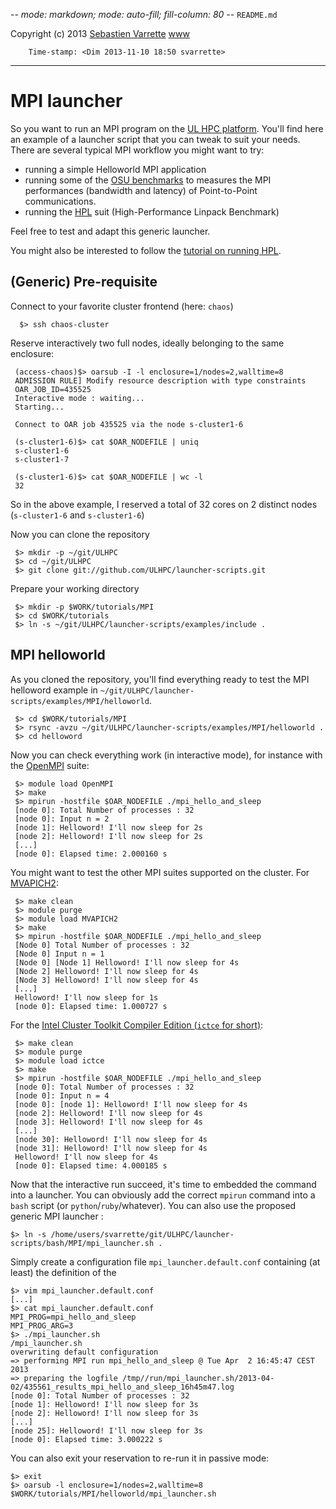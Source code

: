 -*- mode: markdown; mode: auto-fill; fill-column: 80 -*-
`README.md`

Copyright (c) 2013 [Sebastien Varrette](mailto:<Sebastien.Varrette@uni.lu>) [www](http://varrette.gforge.uni.lu)

        Time-stamp: <Dim 2013-11-10 18:50 svarrette>

-------------------

# MPI launcher 

So you want to run an MPI program on the [UL HPC platform](http://hpc.uni.lu).
You'll find here an example of a launcher script that you can tweak to suit your
needs.
There are several typical MPI workflow you might want to try: 

* running a simple Helloworld MPI application
* running some of the
  [OSU benchmarks](http://mvapich.cse.ohio-state.edu/benchmarks/) to measures
  the MPI performances (bandwidth and latency) of Point-to-Point communications.
* running the [HPL](http://www.netlib.org/benchmark/hpl/) suit (High-Performance Linpack Benchmark)

Feel free to test and adapt this generic launcher. 

You might also be interested to follow the [tutorial on running HPL](https://github.com/ULHPC/tutorials/tree/devel/advanced/HPL).


## (Generic) Pre-requisite

Connect to your favorite cluster frontend (here: `chaos`)

      $> ssh chaos-cluster

Reserve interactively two full nodes, ideally belonging to the same enclosure: 

     (access-chaos)$> oarsub -I -l enclosure=1/nodes=2,walltime=8
     ADMISSION RULE] Modify resource description with type constraints
     OAR_JOB_ID=435525
     Interactive mode : waiting...
     Starting...
     
     Connect to OAR job 435525 via the node s-cluster1-6
     
     (s-cluster1-6)$> cat $OAR_NODEFILE | uniq
     s-cluster1-6
     s-cluster1-7
     
     (s-cluster1-6)$> cat $OAR_NODEFILE | wc -l
     32

So in the above example, I reserved a total of 32 cores on 2 distinct nodes (`s-cluster1-6` and `s-cluster1-6`)

Now you can clone the repository 

     $> mkdir -p ~/git/ULHPC
     $> cd ~/git/ULHPC
     $> git clone git://github.com/ULHPC/launcher-scripts.git

Prepare your working directory

     $> mkdir -p $WORK/tutorials/MPI
     $> cd $WORK/tutorials
     $> ln -s ~/git/ULHPC/launcher-scripts/examples/include .
     
     
## MPI helloworld

As you cloned the repository, you'll find everything ready to test the MPI
helloword example in `~/git/ULHPC/launcher-scripts/examples/MPI/helloworld`.


     $> cd $WORK/tutorials/MPI
     $> rsync -avzu ~/git/ULHPC/launcher-scripts/examples/MPI/helloworld .     
     $> cd helloword
     
Now you can check everything work (in interactive mode), for instance with the
[OpenMPI](http://www.open-mpi.org/) suite:     
     
     $> module load OpenMPI
     $> make
     $> mpirun -hostfile $OAR_NODEFILE ./mpi_hello_and_sleep
     [node 0]: Total Number of processes : 32
     [node 0]: Input n = 2
     [node 1]: Helloword! I'll now sleep for 2s
     [node 2]: Helloword! I'll now sleep for 2s
     [...]
     [node 0]: Elapsed time: 2.000160 s

You might want to test the other MPI suites supported on the cluster. 
For [MVAPICH2](http://mvapich.cse.ohio-state.edu/overview/mvapich2/):

     $> make clean
     $> module purge
     $> module load MVAPICH2
     $> make 
     $> mpirun -hostfile $OAR_NODEFILE ./mpi_hello_and_sleep
     [Node 0] Total Number of processes : 32
     [Node 0] Input n = 1
     [Node 0] [Node 1] Helloword! I'll now sleep for 4s
     [Node 2] Helloword! I'll now sleep for 4s
     [Node 3] Helloword! I'll now sleep for 4s
     [...]
     Helloword! I'll now sleep for 1s
     [node 0]: Elapsed time: 1.000727 s

For the
[Intel Cluster Toolkit Compiler Edition (`ictce` for short)](http://software.intel.com/en-us/articles/intel-cluster-studio-xe-2012-tutorial):

     $> make clean
     $> module purge
     $> module load ictce
     $> make 
     $> mpirun -hostfile $OAR_NODEFILE ./mpi_hello_and_sleep
     [node 0]: Total Number of processes : 32
     [node 0]: Input n = 4
     [node 0]: [node 1]: Helloword! I'll now sleep for 4s
     [node 2]: Helloword! I'll now sleep for 4s
     [node 3]: Helloword! I'll now sleep for 4s
     [...]
     [node 30]: Helloword! I'll now sleep for 4s
     [node 31]: Helloword! I'll now sleep for 4s
     Helloword! I'll now sleep for 4s
     [node 0]: Elapsed time: 4.000185 s

Now that the interactive run succeed, it's time to embedded the command into a
launcher. 
You can obviously add the correct `mpirun` command into a `bash` script (or
`python`/`ruby`/whatever). 
You can also use the proposed generic MPI launcher :

    $> ln -s /home/users/svarrette/git/ULHPC/launcher-scripts/bash/MPI/mpi_launcher.sh .

Simply create a configuration file `mpi_launcher.default.conf` containing (at least) the
definition of the 

    $> vim mpi_launcher.default.conf
    [...]
    $> cat mpi_launcher.default.conf
    MPI_PROG=mpi_hello_and_sleep
    MPI_PROG_ARG=3
    $> ./mpi_launcher.sh
    /mpi_launcher.sh
    overwriting default configuration
    => performing MPI run mpi_hello_and_sleep @ Tue Apr  2 16:45:47 CEST 2013
    => preparing the logfile /tmp//run/mpi_launcher.sh/2013-04-02/435561_results_mpi_hello_and_sleep_16h45m47.log
    [node 0]: Total Number of processes : 32
    [node 1]: Helloword! I'll now sleep for 3s
    [node 2]: Helloword! I'll now sleep for 3s
    [...]
    [node 25]: Helloword! I'll now sleep for 3s
    [node 0]: Elapsed time: 3.000222 s
    
You can also exit your reservation to re-run it in passive mode: 

    $> exit 
    $> oarsub -l enclosure=1/nodes=2,walltime=8 $WORK/tutorials/MPI/helloworld/mpi_launcher.sh
 
